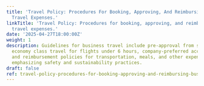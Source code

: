 ```yaml
---
title: 'Travel Policy: Procedures For Booking, Approving, And Reimbursing Business
  Travel Expenses.'
linkTitle: 'Travel Policy: Procedures for booking, approving, and reimbursing business
  travel expenses.'
date: '2025-04-27T18:00:00Z'
weight: 1
description: Guidelines for business travel include pre-approval from supervisors,
  economy class travel for flights under 6 hours, company-preferred accommodations,
  and reimbursement policies for transportation, meals, and other expenses, while
  emphasizing safety and sustainability practices.
draft: false
ref: travel-policy-procedures-for-booking-approving-and-reimbursing-business-travel-expenses
---
```



